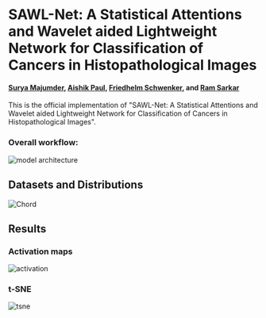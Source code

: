 # SAWL-Net: A Statistical Attentions and Wavelet aided Lightweight Network for Classification of Cancers in Histopathological Images

#### [Surya Majumder](https://www.linkedin.com/in/surya-majumder-333891246/)\, [Aishik Paul](https://www.linkedin.com/in/aishikpaul/)\, [Friedhelm Schwenker](https://www.linkedin.com/in/friedhelm-schwenker-40103725b/)\, and [Ram Sarkar](http://www.jaduniv.edu.in/profile.php?uid=686)

This is the official implementation of "SAWL-Net: A Statistical Attentions and Wavelet aided Lightweight Network for Classification of Cancers in Histopathological Images".

### Overall workflow:
![model architecture](https://github.com/user-attachments/assets/4b300bc1-b50c-4792-a9f7-228e96bb5a50)


## Datasets and Distributions
![Chord](https://github.com/user-attachments/assets/d442063c-4730-4ad6-a7a8-835f36ca03dc)



## Results

### Activation maps
![activation](https://github.com/user-attachments/assets/4eae2762-a22f-456f-bec3-dadece221113)

### t-SNE
![tsne](https://github.com/user-attachments/assets/afd58a2c-095f-4a21-9f3c-6d0d4ceda9ae)
